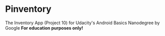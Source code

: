 # Pinventory

The Inventory App (Project 10) for Udacity's Android Basics Nanodegree by Google **For education purposes only!**
